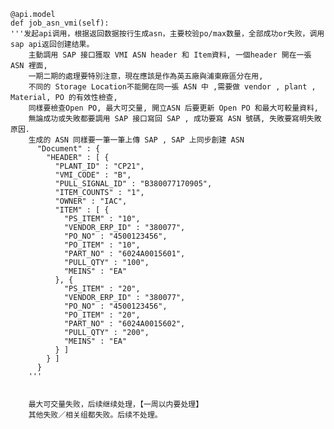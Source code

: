     @api.model
    def job_asn_vmi(self):
    '''发起api调用，根据返回数据按行生成asn，主要校验po/max数量，全部成功or失败，调用sap api返回创建结果。
        主動調用 SAP 接口獲取 VMI ASN header 和 Item資料, 一個header 開在一張 ASN 裡面,
        一期二期的處理要特別注意，現在應該是作為英五廠與浦東廠區分在用,
        不同的 Storage Location不能開在同一張 ASN 中 ,需要做 vendor , plant , Material, PO 的有效性檢查,
        同樣要檢查Open PO, 最大可交量, 開立ASN 后要更新 Open PO 和最大可較量資料,
        無論成功或失敗都要調用 SAP 接口寫回 SAP , 成功要寫 ASN 號碼, 失敗要寫明失敗原因.
        生成的 ASN 同樣要一筆一筆上傳 SAP , SAP 上同步創建 ASN
          "Document" : {
            "HEADER" : [ {
              "PLANT_ID" : "CP21",
              "VMI_CODE" : "B",
              "PULL_SIGNAL_ID" : "B380077170905",
              "ITEM_COUNTS" : "1",
              "OWNER" : "IAC",
              "ITEM" : [ {
                "PS_ITEM" : "10",
                "VENDOR_ERP_ID" : "380077",
                "PO_NO" : "4500123456",
                "PO_ITEM" : "10",
                "PART_NO" : "6024A0015601",
                "PULL_QTY" : "100",
                "MEINS" : "EA"
              }, {
                "PS_ITEM" : "20",
                "VENDOR_ERP_ID" : "380077",
                "PO_NO" : "4500123456",
                "PO_ITEM" : "20",
                "PART_NO" : "6024A0015602",
                "PULL_QTY" : "200",
                "MEINS" : "EA"
              } ]
            } ]
          }
        '''


        最大可交量失败，后续继续处理，【一周以内要处理】
        其他失败／相关组都失败。后续不处理。